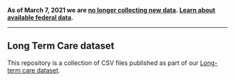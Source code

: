 **As of March 7, 2021 we are [no longer collecting new data](https://covidtracking.com/analysis-updates/giving-thanks-and-looking-ahead-our-data-collection-work-is-done). [Learn about available federal data](https://covidtracking.com/analysis-updates/federal-covid-data-101-how-to-find-data).**

---

## Long Term Care dataset

This repository is a collection of CSV files published as part of our [Long-term care dataset](https://covidtracking.com/longtermcare).
